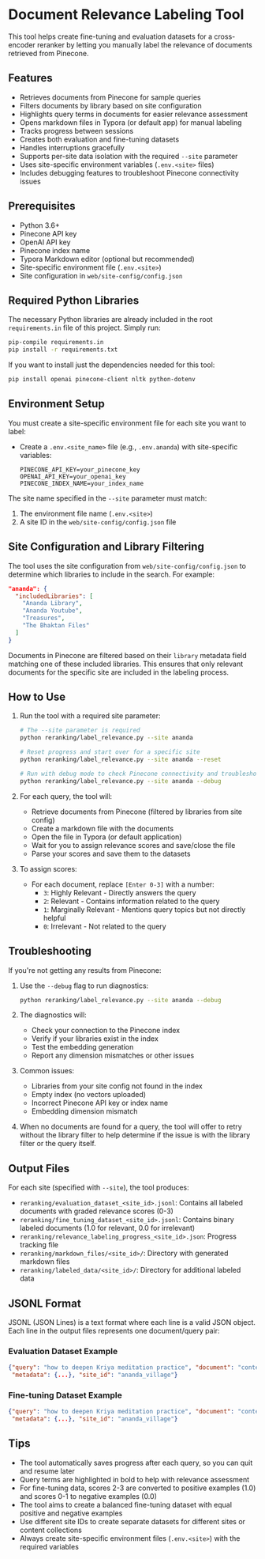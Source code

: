 # Document Relevance Labeling Tool

This tool helps create fine-tuning and evaluation datasets for a cross-encoder reranker by letting you
manually label the relevance of documents retrieved from Pinecone.

## Features

- Retrieves documents from Pinecone for sample queries
- Filters documents by library based on site configuration
- Highlights query terms in documents for easier relevance assessment
- Opens markdown files in Typora (or default app) for manual labeling
- Tracks progress between sessions
- Creates both evaluation and fine-tuning datasets
- Handles interruptions gracefully
- Supports per-site data isolation with the required `--site` parameter
- Uses site-specific environment variables (`.env.<site>` files)
- Includes debugging features to troubleshoot Pinecone connectivity issues

## Prerequisites

- Python 3.6+
- Pinecone API key
- OpenAI API key
- Pinecone index name
- Typora Markdown editor (optional but recommended)
- Site-specific environment file (`.env.<site>`)
- Site configuration in `web/site-config/config.json`

## Required Python Libraries

The necessary Python libraries are already included in the root `requirements.in` file of this project. Simply run:

```bash
pip-compile requirements.in
pip install -r requirements.txt
```

If you want to install just the dependencies needed for this tool:

```bash
pip install openai pinecone-client nltk python-dotenv
```

## Environment Setup

You must create a site-specific environment file for each site you want to label:

- Create a `.env.<site_name>` file (e.g., `.env.ananda`) with site-specific variables:

  ```env
  PINECONE_API_KEY=your_pinecone_key
  OPENAI_API_KEY=your_openai_key
  PINECONE_INDEX_NAME=your_index_name
  ```

The site name specified in the `--site` parameter must match:

1. The environment file name (`.env.<site>`)
2. A site ID in the `web/site-config/config.json` file

## Site Configuration and Library Filtering

The tool uses the site configuration from `web/site-config/config.json` to determine which libraries to include in the search. For example:

```json
"ananda": {
  "includedLibraries": [
    "Ananda Library",
    "Ananda Youtube",
    "Treasures",
    "The Bhaktan Files"
  ]
}
```

Documents in Pinecone are filtered based on their `library` metadata field matching one of these included libraries. This ensures that only relevant documents for the specific site are included in the labeling process.

## How to Use

1. Run the tool with a required site parameter:

   ```bash
   # The --site parameter is required
   python reranking/label_relevance.py --site ananda

   # Reset progress and start over for a specific site
   python reranking/label_relevance.py --site ananda --reset

   # Run with debug mode to check Pinecone connectivity and troubleshoot issues
   python reranking/label_relevance.py --site ananda --debug
   ```

2. For each query, the tool will:

   - Retrieve documents from Pinecone (filtered by libraries from site config)
   - Create a markdown file with the documents
   - Open the file in Typora (or default application)
   - Wait for you to assign relevance scores and save/close the file
   - Parse your scores and save them to the datasets

3. To assign scores:

   - For each document, replace `[Enter 0-3]` with a number:
     - `3`: Highly Relevant - Directly answers the query
     - `2`: Relevant - Contains information related to the query
     - `1`: Marginally Relevant - Mentions query topics but not directly helpful
     - `0`: Irrelevant - Not related to the query

## Troubleshooting

If you're not getting any results from Pinecone:

1. Use the `--debug` flag to run diagnostics:

   ```bash
   python reranking/label_relevance.py --site ananda --debug
   ```

2. The diagnostics will:

   - Check your connection to the Pinecone index
   - Verify if your libraries exist in the index
   - Test the embedding generation
   - Report any dimension mismatches or other issues

3. Common issues:

   - Libraries from your site config not found in the index
   - Empty index (no vectors uploaded)
   - Incorrect Pinecone API key or index name
   - Embedding dimension mismatch

4. When no documents are found for a query, the tool will offer to retry without the library filter to help determine if the issue is with the library filter or the query itself.

## Output Files

For each site (specified with `--site`), the tool produces:

- `reranking/evaluation_dataset_<site_id>.jsonl`: Contains all labeled documents with graded relevance scores (0-3)
- `reranking/fine_tuning_dataset_<site_id>.jsonl`: Contains binary labeled documents (1.0 for relevant, 0.0 for irrelevant)
- `reranking/relevance_labeling_progress_<site_id>.json`: Progress tracking file
- `reranking/markdown_files/<site_id>/`: Directory with generated markdown files
- `reranking/labeled_data/<site_id>/`: Directory for additional labeled data

## JSONL Format

JSONL (JSON Lines) is a text format where each line is a valid JSON object. Each line in the output files
represents one document/query pair:

### Evaluation Dataset Example

```json
{"query": "how to deepen Kriya meditation practice", "document": "content...", "relevance": 3,
 "metadata": {...}, "site_id": "ananda_village"}
```

### Fine-tuning Dataset Example

```json
{"query": "how to deepen Kriya meditation practice", "document": "content...", "label": 1.0,
 "metadata": {...}, "site_id": "ananda_village"}
```

## Tips

- The tool automatically saves progress after each query, so you can quit and resume later
- Query terms are highlighted in bold to help with relevance assessment
- For fine-tuning data, scores 2-3 are converted to positive examples (1.0) and scores 0-1 to negative examples (0.0)
- The tool aims to create a balanced fine-tuning dataset with equal positive and negative examples
- Use different site IDs to create separate datasets for different sites or content collections
- Always create site-specific environment files (`.env.<site>`) with the required variables
